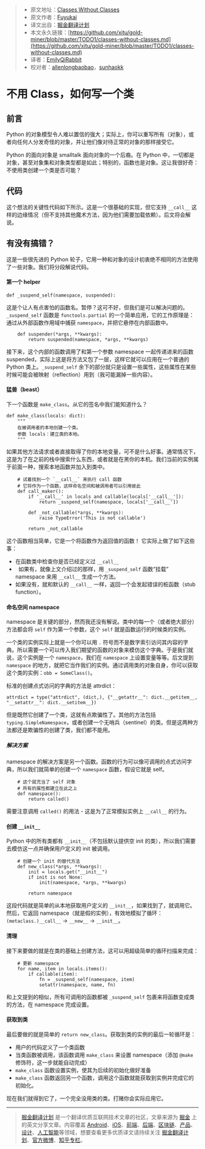 > * 原文地址：[Classes Without Classes](https://veriny.tf/classes-without-classes/)
> * 原文作者：[Fuyukai](https://veriny.tf/)
> * 译文出自：[掘金翻译计划](https://github.com/xitu/gold-miner)
> * 本文永久链接：[https://github.com/xitu/gold-miner/blob/master/TODO1/classes-without-classes.md](https://github.com/xitu/gold-miner/blob/master/TODO1/classes-without-classes.md)
> * 译者：[EmilyQiRabbit](https://github.com/EmilyQiRabbit)
> * 校对者：[allenlongbaobao](https://github.com/allenlongbaobao)，[sunhaokk](https://github.com/sunhaokk)

# 不用 Class，如何写一个类

## 前言

Python 的对象模型令人难以置信的强大；实际上，你可以重写所有（对象），或者向任何人分发奇怪的对象，并让他们像对待正常的对象的那样接受它。

Python 的面向对象是 smalltalk 面向对象的一个后裔。在 Python 中，一切都是对象，甚至对象集和对象类型都是如此；特别的，函数也是对象。这让我很好奇：不使用类创建一个类是否可能？

## 代码

这个想法的关键性代码如下所示。这是一个很基础的实现，但它支持 `__call__` 这样的边缘情况（但不支持其他魔术方法，因为他们需要加载依赖）。后文将会解说。

## 有没有搞错？

这是一些很先进的 Python 轮子，它用一种和对象的设计初衷绝不相同的方法使用了一些对象。我们将分段解说代码。

#### 第一个 helper

```
def _suspend_self(namespace, suspended):  
```

这是个让人有点害怕的函数名。暂停？这可不好，但我们是可以解决问题的。`_suspend_self` 函数是 `functools.partial` 的一个简单应用，它的工作原理是：通过从外部函数作用域中捕获 `namespace`，并把它悬停在内部函数中。

```
    def suspender(*args, **kwargs):
        return suspended(namespace, *args, **kwargs)
```

接下来，这个内部的函数调用了和第一个参数 namespace 一起传递进来的函数 suspended，实际上这是将方法又包了一层，这样它就可以应用在一个普通的 Python 类上。`_suspend_self` 余下的部分就只是设置一些属性，这些属性在某些时候可能会被映射（reflection）用到（我可能漏掉一些内容）。

#### 猛兽（beast）

下一个函数是 `make_class`。从它的签名中我们能知道什么？

```
def make_class(locals: dict):  
    """
    在被调用者的本地创建一个类。
    参数 locals：建立类的本地。
    """
```

如果其他方法请求或者直接取得了你的本地变量，可不是什么好事。通常情况下，这是为了在之前的栈中搜索什么东西，或者就是在黑你的本机。我们当前的实例属于前面一种，搜索本地函数并加入到类中。

```
    # 试着找到一个 `__call__` 来执行 call 函数
    # 它将作为一个函数，这样命名空间和被调用者可以引用彼此
    def call_maker():
        if '__call__' in locals and callable(locals['__call__']):
            return _suspend_self(namespace, locals['__call__'])

        def _not_callable(*args, **kwargs):
            raise TypeError('This is not callable')

        return _not_callable
```

这个函数相当简单，它是一个将函数作为返回值的函数！
它实际上做了如下这些事：

*   在函数类中检查你是否已经定义过 `__call__`
*   如果有，就像上文介绍过的那样，用 `_suspend_self` 函数“挂载” namespace 来用 `__call__` 生成一个方法。
*   如果没有，就和默认的 `__call__` 一样，返回一个会发起错误的桩函数（stub function）。

#### 命名空间 namespace

namespace 是关键的部分，然而我还没有解说。类中的每一个（或者绝大部分）方法都会将 `self` 作为第一个参数，这个 `self` 就是函数运行的时候类的实例。

一个类的实例实际上就是一个你可以用 `.` 符号而不是数字索引访问其内容的字典。所以需要一个可以传入我们期望的函数的对象来模仿这个字典。于是我们就说，这个实例是一个 `namespace`，我们在 `namespace` 上设置变量等等。后文提到 `namespace` 的地方，就把它当作我们的实例。通过调用类的对象自身，你可以获取这个类的实例：`obb = SomeClass()`。

标准的创建点式访问的字典的方法是 attrdict：

```
attrdict = type("attrdict", (dict,), {"__getattr__": dict.__getitem__, "__setattr__": dict.__setitem__})  
```

但是既然它创建了一个类，这就有点欺骗性了。其他的方法包括 `typing.SimpleNamespace`，或者创建一个无哨兵（sentinel）的类。但是这两种方法都还是欺骗性的创建了类，我们都不能用。

##### 解决方案

namespace 的解决方案是另一个函数。函数的行为可以像可调用的点式访问字典，所以我们就简单的创建一个  `namespace` 函数，假设它就是 self。

```
    # 这个就充当了 self 对象
    # 所有的属性都建立在此之上
    def namespace():
        return called()
```

需要注意调用 `called()` 的用法 - 这是为了正常模拟实例上 `__call__` 的行为。

#### 创建 `__init__`

Python 中的所有类都有 `__init__`（不包括默认提供空 init 的类），所以我们需要去模仿这一点并确保用户定义的 init 被调用。

```
    # 创建一个 init 的替代方法
    def new_class(*args, **kwargs):
        init = locals.get("__init__")
        if init is not None:
            init(namespace, *args, **kwargs)

        return namespace
```

这段代码就是简单的从本地获取用户定义的 `__init__`，如果找到了，就调用它。然后，它返回 namespace（就是假的实例），有效地模拟了循环：`(metaclass.)__call__` -> `__new__` -> `__init__`。

#### 清理

接下来要做的就是在类的基础上创建方法，这可以用超级简单的循环扫描来完成：

```
    # 更新 namespace
    for name, item in locals.items():
        if callable(item):
            fn = _suspend_self(namespace, item)
            setattr(namespace, name, fn)
```

和上文提到的相似，所有可调用的函数都被 `_suspend_self` 包裹来将函数变成类的方法，在 namespace 完成设置。

#### 获取到类

最后要做的就是简单的 `return new_class`。获取到类的实例的最后一轮循环是：

*   用户的代码定义了一个类函数
*   当类函数被调用，该函数调用 `make_class` 来设置 namespace（添加 `@make` 修饰符，这一步就能自动完成）
*   `make_class` 函数设置实例，使其为后续的初始化做好准备
*   `make_class` 函数返回另一个函数，调用这个函数就能获取到实例并完成它的初始化。

现在我们就得到它了，一个完全没用类的类。打赌你会实际应用它。


---

> [掘金翻译计划](https://github.com/xitu/gold-miner) 是一个翻译优质互联网技术文章的社区，文章来源为 [掘金](https://juejin.im) 上的英文分享文章。内容覆盖 [Android](https://github.com/xitu/gold-miner#android)、[iOS](https://github.com/xitu/gold-miner#ios)、[前端](https://github.com/xitu/gold-miner#前端)、[后端](https://github.com/xitu/gold-miner#后端)、[区块链](https://github.com/xitu/gold-miner#区块链)、[产品](https://github.com/xitu/gold-miner#产品)、[设计](https://github.com/xitu/gold-miner#设计)、[人工智能](https://github.com/xitu/gold-miner#人工智能)等领域，想要查看更多优质译文请持续关注 [掘金翻译计划](https://github.com/xitu/gold-miner)、[官方微博](http://weibo.com/juejinfanyi)、[知乎专栏](https://zhuanlan.zhihu.com/juejinfanyi)。
